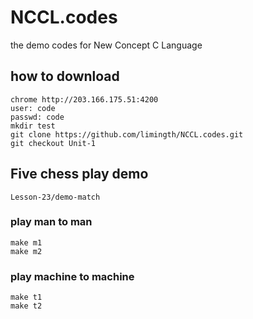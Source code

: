 NCCL.codes
==========

the demo codes for New Concept C Language 

## how to download
	chrome http://203.166.175.51:4200
	user: code
	passwd: code
	mkdir test
	git clone https://github.com/limingth/NCCL.codes.git 
	git checkout Unit-1
    
## Five chess play demo
	Lesson-23/demo-match

### play man to man
	make m1 
	make m2

### play machine to machine 
	make t1
	make t2
